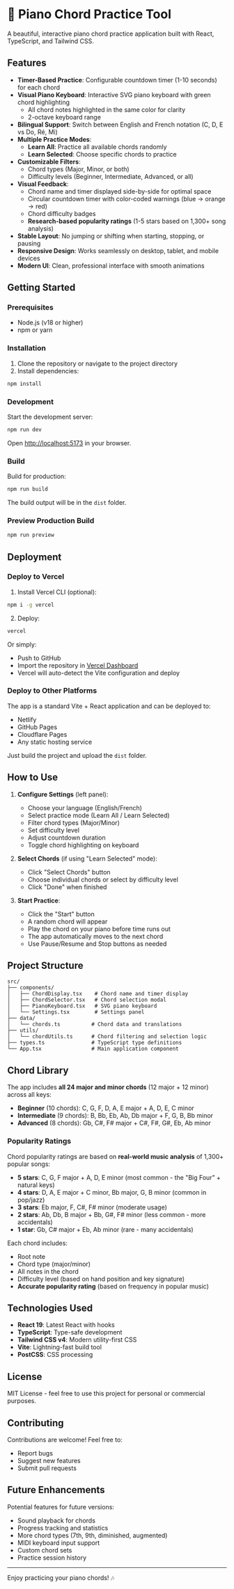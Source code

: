 # 🎹 Piano Chord Practice Tool

A beautiful, interactive piano chord practice application built with React, TypeScript, and Tailwind CSS.

## Features

- **Timer-Based Practice**: Configurable countdown timer (1-10 seconds) for each chord
- **Visual Piano Keyboard**: Interactive SVG piano keyboard with green chord highlighting
  - All chord notes highlighted in the same color for clarity
  - 2-octave keyboard range
- **Bilingual Support**: Switch between English and French notation (C, D, E vs Do, Ré, Mi)
- **Multiple Practice Modes**:
  - **Learn All**: Practice all available chords randomly
  - **Learn Selected**: Choose specific chords to practice
- **Customizable Filters**:
  - Chord types (Major, Minor, or both)
  - Difficulty levels (Beginner, Intermediate, Advanced, or all)
- **Visual Feedback**:
  - Chord name and timer displayed side-by-side for optimal space
  - Circular countdown timer with color-coded warnings (blue → orange → red)
  - Chord difficulty badges
  - **Research-based popularity ratings** (1-5 stars based on 1,300+ song analysis)
- **Stable Layout**: No jumping or shifting when starting, stopping, or pausing
- **Responsive Design**: Works seamlessly on desktop, tablet, and mobile devices
- **Modern UI**: Clean, professional interface with smooth animations

## Getting Started

### Prerequisites

- Node.js (v18 or higher)
- npm or yarn

### Installation

1. Clone the repository or navigate to the project directory
2. Install dependencies:

```bash
npm install
```

### Development

Start the development server:

```bash
npm run dev
```

Open [http://localhost:5173](http://localhost:5173) in your browser.

### Build

Build for production:

```bash
npm run build
```

The build output will be in the `dist` folder.

### Preview Production Build

```bash
npm run preview
```

## Deployment

### Deploy to Vercel

1. Install Vercel CLI (optional):
```bash
npm i -g vercel
```

2. Deploy:
```bash
vercel
```

Or simply:
- Push to GitHub
- Import the repository in [Vercel Dashboard](https://vercel.com)
- Vercel will auto-detect the Vite configuration and deploy

### Deploy to Other Platforms

The app is a standard Vite + React application and can be deployed to:
- Netlify
- GitHub Pages
- Cloudflare Pages
- Any static hosting service

Just build the project and upload the `dist` folder.

## How to Use

1. **Configure Settings** (left panel):
   - Choose your language (English/French)
   - Select practice mode (Learn All / Learn Selected)
   - Filter chord types (Major/Minor)
   - Set difficulty level
   - Adjust countdown duration
   - Toggle chord highlighting on keyboard

2. **Select Chords** (if using "Learn Selected" mode):
   - Click "Select Chords" button
   - Choose individual chords or select by difficulty level
   - Click "Done" when finished

3. **Start Practice**:
   - Click the "Start" button
   - A random chord will appear
   - Play the chord on your piano before time runs out
   - The app automatically moves to the next chord
   - Use Pause/Resume and Stop buttons as needed

## Project Structure

```
src/
├── components/
│   ├── ChordDisplay.tsx    # Chord name and timer display
│   ├── ChordSelector.tsx   # Chord selection modal
│   ├── PianoKeyboard.tsx   # SVG piano keyboard
│   └── Settings.tsx        # Settings panel
├── data/
│   └── chords.ts          # Chord data and translations
├── utils/
│   └── chordUtils.ts      # Chord filtering and selection logic
├── types.ts               # TypeScript type definitions
└── App.tsx                # Main application component
```

## Chord Library

The app includes **all 24 major and minor chords** (12 major + 12 minor) across all keys:
- **Beginner** (10 chords): C, G, F, D, A, E major + A, D, E, C minor
- **Intermediate** (9 chords): B, Bb, Eb, Ab, Db major + F, G, B, Bb minor
- **Advanced** (8 chords): Gb, C#, F# major + C#, F#, G#, Eb, Ab minor

### Popularity Ratings

Chord popularity ratings are based on **real-world music analysis** of 1,300+ popular songs:

- **5 stars**: C, G, F major + A, D, E minor (most common - the "Big Four" + natural keys)
- **4 stars**: D, A, E major + C minor, Bb major, G, B minor (common in pop/jazz)
- **3 stars**: Eb major, F, C#, F# minor (moderate usage)
- **2 stars**: Ab, Db, B major + Bb, G#, F# minor (less common - more accidentals)
- **1 star**: Gb, C# major + Eb, Ab minor (rare - many accidentals)

Each chord includes:
- Root note
- Chord type (major/minor)
- All notes in the chord
- Difficulty level (based on hand position and key signature)
- **Accurate popularity rating** (based on frequency in popular music)

## Technologies Used

- **React 19**: Latest React with hooks
- **TypeScript**: Type-safe development
- **Tailwind CSS v4**: Modern utility-first CSS
- **Vite**: Lightning-fast build tool
- **PostCSS**: CSS processing

## License

MIT License - feel free to use this project for personal or commercial purposes.

## Contributing

Contributions are welcome! Feel free to:
- Report bugs
- Suggest new features
- Submit pull requests

## Future Enhancements

Potential features for future versions:
- Sound playback for chords
- Progress tracking and statistics
- More chord types (7th, 9th, diminished, augmented)
- MIDI keyboard input support
- Custom chord sets
- Practice session history

---

Enjoy practicing your piano chords! 🎶
